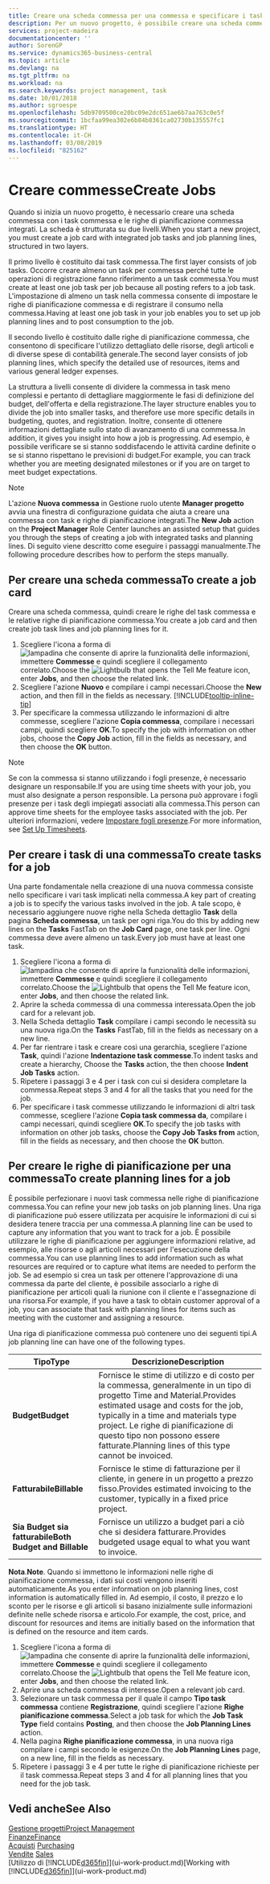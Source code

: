 ```yaml
---
title: Creare una scheda commessa per una commessa e specificare i task| Documenti Microsoft
description: Per un nuovo progetto, è possibile creare una scheda commessa contenente i task commesse e le righe pianificazione, per semplificare la gestione dell'avanzamento e del budget.
services: project-madeira
documentationcenter: ''
author: SorenGP
ms.service: dynamics365-business-central
ms.topic: article
ms.devlang: na
ms.tgt_pltfrm: na
ms.workload: na
ms.search.keywords: project management, task
ms.date: 10/01/2018
ms.author: sgroespe
ms.openlocfilehash: 5db9709500ce20bc09e2dc651ae6b7aa763c0e5f
ms.sourcegitcommit: 1bcfaa99ea302e6b84b8361ca02730b135557fc1
ms.translationtype: HT
ms.contentlocale: it-CH
ms.lasthandoff: 03/08/2019
ms.locfileid: "825162"
---
```

# <a name="create-jobs"></a><span data-ttu-id="b4fda-103">Creare commesse</span><span class="sxs-lookup"><span data-stu-id="b4fda-103">Create Jobs</span></span>
<span data-ttu-id="b4fda-104">Quando si inizia un nuovo progetto, è necessario creare una scheda commessa con i task commessa e le righe di pianificazione commessa integrati. La scheda è strutturata su due livelli.</span><span class="sxs-lookup"><span data-stu-id="b4fda-104">When you start a new project, you must create a job card with integrated job tasks and job planning lines, structured in two layers.</span></span>  

<span data-ttu-id="b4fda-105">Il primo livello è costituito dai task commessa.</span><span class="sxs-lookup"><span data-stu-id="b4fda-105">The first layer consists of job tasks.</span></span> <span data-ttu-id="b4fda-106">Occorre creare almeno un task per commessa perché tutte le operazioni di registrazione fanno riferimento a un task commessa.</span><span class="sxs-lookup"><span data-stu-id="b4fda-106">You must create at least one job task per job because all posting refers to a job task.</span></span> <span data-ttu-id="b4fda-107">L'impostazione di almeno un task nella commessa consente di impostare le righe di pianificazione commessa e di registrare il consumo nella commessa.</span><span class="sxs-lookup"><span data-stu-id="b4fda-107">Having at least one job task in your job enables you to set up job planning lines and to post consumption to the job.</span></span>

<span data-ttu-id="b4fda-108">Il secondo livello è costituito dalle righe di pianificazione commessa, che consentono di specificare l'utilizzo dettagliato delle risorse, degli articoli e di diverse spese di contabilità generale.</span><span class="sxs-lookup"><span data-stu-id="b4fda-108">The second layer consists of job planning lines, which specify the detailed use of resources, items and various general ledger expenses.</span></span>

<span data-ttu-id="b4fda-109">La struttura a livelli consente di dividere la commessa in task meno complessi e pertanto di dettagliare maggiormente le fasi di definizione del budget, dell'offerta e della registrazione.</span><span class="sxs-lookup"><span data-stu-id="b4fda-109">The layer structure enables you to divide the job into smaller tasks, and therefore use more specific details in budgeting, quotes, and registration.</span></span> <span data-ttu-id="b4fda-110">Inoltre, consente di ottenere informazioni dettagliate sullo stato di avanzamento di una commessa.</span><span class="sxs-lookup"><span data-stu-id="b4fda-110">In addition, it gives you insight into how a job is progressing.</span></span> <span data-ttu-id="b4fda-111">Ad esempio, è possibile verificare se si stanno soddisfacendo le attività cardine definite o se si stanno rispettano le previsioni di budget.</span><span class="sxs-lookup"><span data-stu-id="b4fda-111">For example, you can track whether you are meeting designated milestones or if you are on target to meet budget expectations.</span></span>

> [!NOTE]  
>   <span data-ttu-id="b4fda-112">L'azione **Nuova commessa** in Gestione ruolo utente **Manager progetto** avvia una finestra di configurazione guidata che aiuta a creare una commessa con task e righe di pianificazione integrati.</span><span class="sxs-lookup"><span data-stu-id="b4fda-112">The **New Job** action on the **Project Manager** Role Center launches an assisted setup that guides you through the steps of creating a job with integrated tasks and planning lines.</span></span> <span data-ttu-id="b4fda-113">Di seguito viene descritto come eseguire i passaggi manualmente.</span><span class="sxs-lookup"><span data-stu-id="b4fda-113">The following procedure describes how to perform the steps manually.</span></span>

## <a name="to-create-a-job-card"></a><span data-ttu-id="b4fda-114">Per creare una scheda commessa</span><span class="sxs-lookup"><span data-stu-id="b4fda-114">To create a job card</span></span>
<span data-ttu-id="b4fda-115">Creare una scheda commessa, quindi creare le righe del task commessa e le relative righe di pianificazione commessa.</span><span class="sxs-lookup"><span data-stu-id="b4fda-115">You create a job card and then create job task lines and job planning lines for it.</span></span>

1. <span data-ttu-id="b4fda-116">Scegliere l'icona a forma di ![lampadina che consente di aprire la funzionalità delle informazioni](media/ui-search/search_small.png "Informazioni sull'operazione che si desidera eseguire"), immettere **Commesse** e quindi scegliere il collegamento correlato.</span><span class="sxs-lookup"><span data-stu-id="b4fda-116">Choose the ![Lightbulb that opens the Tell Me feature](media/ui-search/search_small.png "Tell me what you want to do") icon, enter **Jobs**, and then choose the related link.</span></span>  
2. <span data-ttu-id="b4fda-117">Scegliere l'azione **Nuovo** e compilare i campi necessari.</span><span class="sxs-lookup"><span data-stu-id="b4fda-117">Choose the **New** action, and then fill in the fields as necessary.</span></span> [!INCLUDE[tooltip-inline-tip](includes/tooltip-inline-tip_md.md)]
3. <span data-ttu-id="b4fda-118">Per specificare la commessa utilizzando le informazioni di altre commesse, scegliere l'azione **Copia commessa**, compilare i necessari campi, quindi scegliere **OK**.</span><span class="sxs-lookup"><span data-stu-id="b4fda-118">To specify the job with information on other jobs, choose the **Copy Job** action, fill in the fields as necessary, and then choose the **OK** button.</span></span>

> [!NOTE]  
>   <span data-ttu-id="b4fda-119">Se con la commessa si stanno utilizzando i fogli presenze, è necessario designare un responsabile.</span><span class="sxs-lookup"><span data-stu-id="b4fda-119">If you are using time sheets with your job, you must also designate a person responsible.</span></span> <span data-ttu-id="b4fda-120">La persona può approvare i fogli presenze per i task degli impiegati associati alla commessa.</span><span class="sxs-lookup"><span data-stu-id="b4fda-120">This person can approve time sheets for the employee tasks associated with the job.</span></span> <span data-ttu-id="b4fda-121">Per ulteriori informazioni, vedere [Impostare fogli presenze](projects-how-setup-time-sheets.md).</span><span class="sxs-lookup"><span data-stu-id="b4fda-121">For more information, see [Set Up Timesheets](projects-how-setup-time-sheets.md).</span></span>

## <a name="to-create-tasks-for-a-job"></a><span data-ttu-id="b4fda-122">Per creare i task di una commessa</span><span class="sxs-lookup"><span data-stu-id="b4fda-122">To create tasks for a job</span></span>
<span data-ttu-id="b4fda-123">Una parte fondamentale nella creazione di una nuova commessa consiste nello specificare i vari task implicati nella commessa.</span><span class="sxs-lookup"><span data-stu-id="b4fda-123">A key part of creating a job is to specify the various tasks involved in the job.</span></span> <span data-ttu-id="b4fda-124">A tale scopo, è necessario aggiungere nuove righe nella Scheda dettaglio **Task** della pagina **Scheda commessa**, un task per ogni riga.</span><span class="sxs-lookup"><span data-stu-id="b4fda-124">You do this by adding new lines on the **Tasks** FastTab on the **Job Card** page, one task per line.</span></span> <span data-ttu-id="b4fda-125">Ogni commessa deve avere almeno un task.</span><span class="sxs-lookup"><span data-stu-id="b4fda-125">Every job must have at least one task.</span></span>

1. <span data-ttu-id="b4fda-126">Scegliere l'icona a forma di ![lampadina che consente di aprire la funzionalità delle informazioni](media/ui-search/search_small.png "Informazioni sull'operazione che si desidera eseguire"), immettere **Commesse** e quindi scegliere il collegamento correlato.</span><span class="sxs-lookup"><span data-stu-id="b4fda-126">Choose the ![Lightbulb that opens the Tell Me feature](media/ui-search/search_small.png "Tell me what you want to do") icon, enter **Jobs**, and then choose the related link.</span></span>
2. <span data-ttu-id="b4fda-127">Aprire la scheda commessa di una commessa interessata.</span><span class="sxs-lookup"><span data-stu-id="b4fda-127">Open the job card for a relevant job.</span></span>
3. <span data-ttu-id="b4fda-128">Nella Scheda dettaglio **Task** compilare i campi secondo le necessità su una nuova riga.</span><span class="sxs-lookup"><span data-stu-id="b4fda-128">On the **Tasks** FastTab, fill in the fields as necessary on a new line.</span></span>
4. <span data-ttu-id="b4fda-129">Per far rientrare i task e creare così una gerarchia, scegliere l'azione **Task**, quindi l'azione **Indentazione task commesse**.</span><span class="sxs-lookup"><span data-stu-id="b4fda-129">To indent tasks and create a hierarchy, Choose the **Tasks** action, the then choose **Indent Job Tasks** action.</span></span>
5. <span data-ttu-id="b4fda-130">Ripetere i passaggi 3 e 4 per i task con cui si desidera completare la commessa.</span><span class="sxs-lookup"><span data-stu-id="b4fda-130">Repeat steps 3 and 4 for all the tasks that you need for the job.</span></span>
6. <span data-ttu-id="b4fda-131">Per specificare i task commesse utilizzando le informazioni di altri task commesse, scegliere l'azione **Copia task commessa da**, compilare i campi necessari, quindi scegliere **OK**.</span><span class="sxs-lookup"><span data-stu-id="b4fda-131">To specify the job tasks with information on other job tasks, choose the **Copy Job Tasks from** action, fill in the fields as necessary, and then choose the **OK** button.</span></span>

## <a name="to-create-planning-lines-for-a-job"></a><span data-ttu-id="b4fda-132">Per creare le righe di pianificazione per una commessa</span><span class="sxs-lookup"><span data-stu-id="b4fda-132">To create planning lines for a job</span></span>
<span data-ttu-id="b4fda-133">È possibile perfezionare i nuovi task commessa nelle righe di pianificazione commessa.</span><span class="sxs-lookup"><span data-stu-id="b4fda-133">You can refine your new job tasks on job planning lines.</span></span> <span data-ttu-id="b4fda-134">Una riga di pianificazione può essere utilizzata per acquisire le informazioni di cui si desidera tenere traccia per una commessa.</span><span class="sxs-lookup"><span data-stu-id="b4fda-134">A planning line can be used to capture any information that you want to track for a job.</span></span> <span data-ttu-id="b4fda-135">È possibile utilizzare le righe di pianificazione per aggiungere informazioni relative, ad esempio, alle risorse o agli articoli necessari per l'esecuzione della commessa.</span><span class="sxs-lookup"><span data-stu-id="b4fda-135">You can use planning lines to add information such as what resources are required or to capture what items are needed to perform the job.</span></span> <span data-ttu-id="b4fda-136">Se ad esempio si crea un task per ottenere l'approvazione di una commessa da parte del cliente, è possibile associarlo a righe di pianificazione per articoli quali la riunione con il cliente e l'assegnazione di una risorsa.</span><span class="sxs-lookup"><span data-stu-id="b4fda-136">For example, if you have a task to obtain customer approval of a job, you can associate that task with planning lines for items such as meeting with the customer and assigning a resource.</span></span>  

<span data-ttu-id="b4fda-137">Una riga di pianificazione commessa può contenere uno dei seguenti tipi.</span><span class="sxs-lookup"><span data-stu-id="b4fda-137">A job planning line can have one of the following types.</span></span>  

| <span data-ttu-id="b4fda-138">Tipo</span><span class="sxs-lookup"><span data-stu-id="b4fda-138">Type</span></span> | <span data-ttu-id="b4fda-139">Descrizione</span><span class="sxs-lookup"><span data-stu-id="b4fda-139">Description</span></span> |
| --- | --- |
| <span data-ttu-id="b4fda-140">**Budget**</span><span class="sxs-lookup"><span data-stu-id="b4fda-140">**Budget**</span></span> |<span data-ttu-id="b4fda-141">Fornisce le stime di utilizzo e di costo per la commessa, generalmente in un tipo di progetto Time and Material.</span><span class="sxs-lookup"><span data-stu-id="b4fda-141">Provides estimated usage and costs for the job, typically in a time and materials type project.</span></span> <span data-ttu-id="b4fda-142">Le righe di pianificazione di questo tipo non possono essere fatturate.</span><span class="sxs-lookup"><span data-stu-id="b4fda-142">Planning lines of this type cannot be invoiced.</span></span> |
| <span data-ttu-id="b4fda-143">**Fatturabile**</span><span class="sxs-lookup"><span data-stu-id="b4fda-143">**Billable**</span></span> |<span data-ttu-id="b4fda-144">Fornisce le stime di fatturazione per il cliente, in genere in un progetto a prezzo fisso.</span><span class="sxs-lookup"><span data-stu-id="b4fda-144">Provides estimated invoicing to the customer, typically in a fixed price project.</span></span> |
| <span data-ttu-id="b4fda-145">**Sia Budget sia fatturabile**</span><span class="sxs-lookup"><span data-stu-id="b4fda-145">**Both Budget and Billable**</span></span> |<span data-ttu-id="b4fda-146">Fornisce un utilizzo a budget pari a ciò che si desidera fatturare.</span><span class="sxs-lookup"><span data-stu-id="b4fda-146">Provides budgeted usage equal to what you want to invoice.</span></span> |

<span data-ttu-id="b4fda-147">**Nota**.</span><span class="sxs-lookup"><span data-stu-id="b4fda-147">**Note**.</span></span> <span data-ttu-id="b4fda-148">Quando si immettono le informazioni nelle righe di pianificazione commessa, i dati sui costi vengono inseriti automaticamente.</span><span class="sxs-lookup"><span data-stu-id="b4fda-148">As you enter information on job planning lines, cost information is automatically filled in.</span></span> <span data-ttu-id="b4fda-149">Ad esempio, il costo, il prezzo e lo sconto per le risorse e gli articoli si basano inizialmente sulle informazioni definite nelle schede risorsa e articolo.</span><span class="sxs-lookup"><span data-stu-id="b4fda-149">For example, the cost, price, and discount for resources and items are initially based on the information that is defined on the resource and item cards.</span></span>

1. <span data-ttu-id="b4fda-150">Scegliere l'icona a forma di ![lampadina che consente di aprire la funzionalità delle informazioni](media/ui-search/search_small.png "Informazioni sull'operazione che si desidera eseguire"), immettere **Commesse** e quindi scegliere il collegamento correlato.</span><span class="sxs-lookup"><span data-stu-id="b4fda-150">Choose the ![Lightbulb that opens the Tell Me feature](media/ui-search/search_small.png "Tell me what you want to do") icon, enter **Jobs**, and then choose the related link.</span></span>
2. <span data-ttu-id="b4fda-151">Aprire una scheda commessa di interesse.</span><span class="sxs-lookup"><span data-stu-id="b4fda-151">Open a relevant job card.</span></span>
3. <span data-ttu-id="b4fda-152">Selezionare un task commessa per il quale il campo **Tipo task commessa** contiene **Registrazione**, quindi scegliere l'azione **Righe pianificazione commessa**.</span><span class="sxs-lookup"><span data-stu-id="b4fda-152">Select a job task for which the **Job Task Type** field contains **Posting**, and then choose the **Job Planning Lines** action.</span></span>  
4. <span data-ttu-id="b4fda-153">Nella pagina **Righe pianificazione commessa**, in una nuova riga compilare i campi secondo le esigenze.</span><span class="sxs-lookup"><span data-stu-id="b4fda-153">On the **Job Planning Lines** page, on a new line, fill in the fields as necessary.</span></span>
5. <span data-ttu-id="b4fda-154">Ripetere i passaggi 3 e 4 per tutte le righe di pianificazione richieste per il task commessa.</span><span class="sxs-lookup"><span data-stu-id="b4fda-154">Repeat steps 3 and 4 for all planning lines that you need for the job task.</span></span>

## <a name="see-also"></a><span data-ttu-id="b4fda-155">Vedi anche</span><span class="sxs-lookup"><span data-stu-id="b4fda-155">See Also</span></span>
[<span data-ttu-id="b4fda-156">Gestione progetti</span><span class="sxs-lookup"><span data-stu-id="b4fda-156">Project Management</span></span>](projects-manage-projects.md)  
[<span data-ttu-id="b4fda-157">Finanze</span><span class="sxs-lookup"><span data-stu-id="b4fda-157">Finance</span></span>](finance.md)  
<span data-ttu-id="b4fda-158">[Acquisti](purchasing-manage-purchasing.md)       </span><span class="sxs-lookup"><span data-stu-id="b4fda-158">[Purchasing](purchasing-manage-purchasing.md)       </span></span>  
<span data-ttu-id="b4fda-159">[Vendite](sales-manage-sales.md)    </span><span class="sxs-lookup"><span data-stu-id="b4fda-159">[Sales](sales-manage-sales.md)    </span></span>  
<span data-ttu-id="b4fda-160">[Utilizzo di [!INCLUDE[d365fin](includes/d365fin_md.md)]](ui-work-product.md)</span><span class="sxs-lookup"><span data-stu-id="b4fda-160">[Working with [!INCLUDE[d365fin](includes/d365fin_md.md)]](ui-work-product.md)</span></span>  
